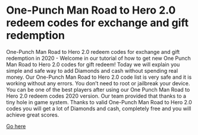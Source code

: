 # One-Punch Man Road to Hero 2.0 redeem codes for exchange and gift redemption

One-Punch Man Road to Hero 2.0 redeem codes for exchange and gift redemption in 2020 - Welcome in our tutorial of how to get new One Punch Man Road to Hero 2.0 codes for gift redeem! Today we will explain you simple and safe way to add Diamonds and cash without spending real money. Our One-Punch Man Road to Hero 2.0 code list is very safe and it is working without any errors. You don’t need to root or jailbreak your device. You can be one of the best players after using our One Punch Man Road to Hero 2.0 redeem codes 2020 version. Our team provided that thanks to a tiny hole in game system. Thanks to valid One-Punch Man Road to Hero 2.0 codes you will get a lot of Diamonds and cash, completely free and you will achieve great scores.

<a href="https://lahasoft.com/one-punch-man-road-to-hero/">Go here</a>

